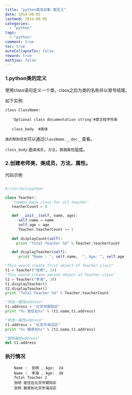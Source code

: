 ```yaml
---
title: "python面向对象-类定义"
date: 2014-08-05
lastmod: 2014-08-05
categories:
  - "python"
tags:
  - "python"
comment: true
toc: true
autoCollapseToc: false
reward: true
mathjax: false
---
```


### 1.python类的定义
使用class语句定义一个类，class之后为类的名称并以冒号结尾，


如下实例:

    class ClassName:

       'Optional class documentation string'#类文档字符串

       class_body  #类体

 `类的帮助信息`可以通过`ClassName.__doc__`查看。

`class_body` 由`类成员`，`方法`，`数据属性`组成。

### 2.创建老师类，类成员，方法，属性。

 代码示例
``` python

#!/usr/bin/python

class Teacher:
   'Common base class for all teacher'
   teacherCount = 0

   def __init__(self, name, age):
      self.name = name
      self.age = age
      Teacher.teacherCount += 1
   
   def displayCount(self):
     print "Total Teacher %d" % Teacher.teacherCount

   def displayTeacher(self):
      print "Name : ", self.name,  ", Age: ", self.age

"This would create first object of Teacher class"
t1 = Teacher("张明", 24)
"This would create second object of Teacher class"
t2 = Teacher("李海", 30)
t1.displayTeacher()
t2.displayTeacher()
print "Total Teacher %d" % Teacher.teacherCount 

"添加一属性address"
t1.address = "北京市朝阳区"
print "%s 居住在%s" % (t1.name,t1.address)

"修改一属性address"
t1.address = "北京市海淀区"
print "%s 搬家到%s" % (t1.name,t1.address)

"删除属性address"
del t1.address

```

### 执行情况
```terminal
    Name :  张明 , Age:  24
    Name :  李海 , Age:  30
    Total Teacher 2
    张明 居住在北京市朝阳区
    张明 搬家到北京市海淀区
 ```   